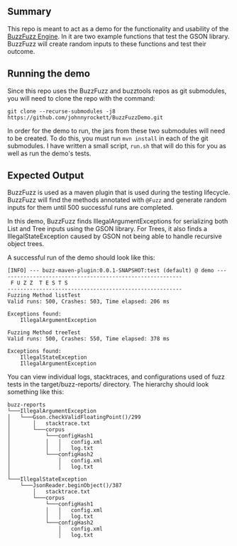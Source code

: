 ## Summary
This repo is meant to act as a demo for the functionality and usability of the [BuzzFuzz Engine](https://github.com/johnnyrockett/JavaFuzzer). In it are two example functions that test the GSON library. BuzzFuzz will create random inputs to these functions and test their outcome.

## Running the demo
Since this repo uses the BuzzFuzz and buzztools repos as git submodules, you will need to clone the repo with the command:
```
git clone --recurse-submodules -j8 https://github.com/johnnyrockett/BuzzFuzzDemo.git
```
In order for the demo to run, the jars from these two submodules will need to be created. To do this, you must run ` mvn install ` in each of the git submodules. I have written a small script, ` run.sh ` that will do this for you as well as run the demo's tests.

## Expected Output
BuzzFuzz is used as a maven plugin that is used during the testing lifecycle. BuzzFuzz will find the methods annotated with ` @Fuzz ` and generate random inputs for them until 500 successful runs are completed.

In this demo, BuzzFuzz finds IllegalArgumentExceptions for serializing both List and Tree inputs using the GSON library. For Trees, it also finds a IllegalStateException caused by GSON not being able to handle recursive object trees.

A successful run of the demo should look like this:

```
[INFO] --- buzz-maven-plugin:0.0.1-SNAPSHOT:test (default) @ demo ---
-------------------------------------------------------
 F U Z Z  T E S T S
-------------------------------------------------------
Fuzzing Method listTest
Valid runs: 500, Crashes: 503, Time elapsed: 206 ms

Exceptions found:
    IllegalArgumentException

Fuzzing Method treeTest
Valid runs: 500, Crashes: 550, Time elapsed: 378 ms

Exceptions found:
    IllegalStateException
    IllegalArgumentException
```
You can view individual logs, stacktraces, and configurations used of fuzz tests in the target/buzz-reports/ directory. The hierarchy should look something like this:

```
buzz-reports
└───IllegalArgumentException
│   └───Gson.checkValidFloatingPoint()/299
│       │   stacktrace.txt
│       └───corpus
│           └───configHash1
│           │   │   config.xml
│           │   │   log.txt
│           └───configHash2
│               │   config.xml
│               │   log.txt
│
└───IllegalStateException
    └───JsonReader.beginObject()/387
        │   stacktrace.txt
        └───corpus
            └───configHash1
            │   │   config.xml
            │   │   log.txt
            └───configHash2
                │   config.xml
                │   log.txt
```
